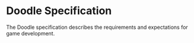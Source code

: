 # Doodle Specification
The Doodle specification describes the requirements and expectations for game development.
